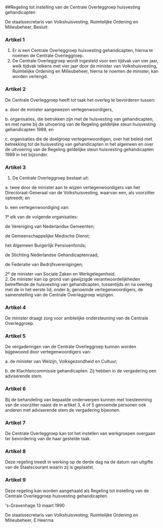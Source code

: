 <meta http-equiv='Content-Type' content='text/html; charset=utf-8' />

##Regeling tot instelling van de Centrale Overleggroep huisvesting gehandicapten

De staatssecretaris van Volkshuisvesting, Ruimtelijke Ordening en Milieubeheer,  Besluit:    

### Artikel  1  

1.  Er is een Centrale Overleggroep huisvesting gehandicapten, hierna te noemen de Centrale Overleggroep.   
2.  De Centrale Overleggroep wordt ingesteld voor een tijdvak van vier jaar, welk tijdvak telkens met vier jaar door de minister van Volkshuisvesting, Ruimtelijke Ordening en Milieubeheer, hierna te noemen de minister, kan worden verlengd.   

### Artikel  2  

De Centrale Overleggroep heeft tot taak het overleg te bevorderen tussen: 

a. door de minister aangewezen vertegenwoordigers,  

b. organisaties, die betrokken zijn met de huisvesting van gehandicapten, en met name bij de uitvoering van de Regeling geldelijke steun huisvesting gehandicapten 1989, en  

c. organisaties die de doelgroep vertegenwoordigen, over het beleid met betrekking tot de huisvesting van gehandicapten in het algemeen en over de uitvoering van de Regeling geldelijke steun huisvesting gehandicapten 1989 in het bijzonder.    

### Artikel  3  

1.  De Centrale Overleggroep bestaat uit: 

a. twee door de minister aan te wijzen vertegenwoordigers van het Directoraat-Generaal van de Volkshuisvesting, waarvan een, als voorzitter optreedt; en  

b. een vertegenwoordiging van: 

1º elk van de volgende organisaties: 

de Vereniging van Nederlandse Gemeenten;  

de Gemeenschappelijke Medische Dienst;  

het Algemeen Burgerlijk Pensioenfonds;  

de Stichting Nederlandse Gehandicaptenraad;  

de Federatie van Bedrijfsverenigingen;    

2º de minister van Sociale Zaken en Werkgelegenheid.       
2.  De minister kan op grond van gewijzigde verantwoordelijkheden betreffende de huisvesting van gehandicapten, tussentijds en na overleg met de in het eerste lid, onder b, genoemde vertegenwoordigers, de samenstelling van de Centrale Overleggroep wijzigen.   

### Artikel  4  

De minister draagt zorg voor ambtelijke ondersteuning van de Centrale Overleggroep.  

### Artikel  5  

De vergaderingen van de Centrale Overleggroep kunnen worden bijgewoond door vertegenwoordigers van: 

a. de minister van Welzijn, Volksgezondheid en Cultuur;  

b. de Klachtencommissie gehandicapten. Zij hebben in de vergadering een adviserende stem.    

### Artikel  6  

Bij de behandeling van bepaalde onderwerpen kunnen met toestemming van de voorzitter naast de in artikel 3, 4 of 5 genoemde personen ook anderen met adviserende stem de vergadering bijwonen.  

### Artikel  7  

De Centrale Overleggroep kan tot het instellen van werkgroepen overgaan ter bevordering van de haar gestelde taak.  

### Artikel  8  

Deze regeling treedt in werking op de derde dag na de datum van uitgifte van de Staatscourant waarin zij is geplaatst.  

### Artikel  9  

Deze regeling kan worden aangehaald als Regeling tot instelling van de Centrale Overleggroep huisvesting gehandicapten.  

's-Gravenhage 
13 maart 1990    

De 
staatssecretaris van Volkshuisvesting, Ruimtelijke Ordening en Milieubeheer, 
E.Heerma    
